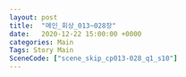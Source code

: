 ```yaml
---
layout: post
title:  "메인_회상_013~028장"
date:   2020-12-22 15:00:00 +0000
categories: Main
Tags: Story Main
SceneCode: ["scene_skip_cp013-028_q1_s10"]
---
```

